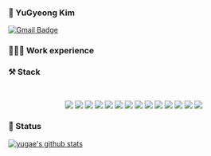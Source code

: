 ### 👋 YuGyeong Kim
[![Gmail Badge](https://img.shields.io/badge/Gmail-d14836?style=flat-square&logo=Gmail&logoColor=white&link=mailto:kyk4350@gmail.com)](mailto:kyk4350@gmail.com)
<!-- [![Notion Badge](https://img.shields.io/badge/-Notion-1877f2?style=flat-square&logo=notion&logoColor=white&link=https://accidental-cap-f96.notion.site/Kim-Yugyeong-d1ef62af2c93418ab630b38e32b7b71f)](https://accidental-cap-f96.notion.site/Kim-Yugyeong-d1ef62af2c93418ab630b38e32b7b71f) -->

### 👩🏻‍💻 Work experience
<!-- - (2021.03-현재) PopsLine
- (2020.05-2020.11) 구디아카데미 빅데이터 플랫폼 개발자 양성과정 -->


### ⚒️ Stack
</br>
<p align="center">
  <img src="https://img.shields.io/badge/JAVA-007396?style=for-the-badge&logo=java&logoColor=white">
  <img src="https://img.shields.io/badge/Spring-6DB33F?style=for-the-badge&logo=Spring&logoColor=white">
  <img src="https://img.shields.io/badge/JPA-F8DC75?style=for-the-badge&logo=JPA&logoColor=black">
  <img src="https://img.shields.io/badge/oracle-F80000?style=for-the-badge&logo=oracle&logoColor=white">
  <img src="https://img.shields.io/badge/mariaDB-003545?style=for-the-badge&logo=mariaDB&logoColor=white">
  <img src="https://img.shields.io/badge/javascript-F7DF1E?style=for-the-badge&logo=javascript&logoColor=black">
  <img src="https://img.shields.io/badge/typescript-F7DF1E?style=for-the-badge&logo=typescript&logoColor=black">
<!--   <img src="https://img.shields.io/badge/TypeScript-3178C6?style=for-the-badge&logo=typescript&logoColor=white"> -->
  <img src="https://img.shields.io/badge/react-61DAFB?style=for-the-badge&logo=react&logoColor=black">
<!--   <img src="https://img.shields.io/badge/Redux-764ABC?style=for-the-badge&logo=Redux&logoColor=white"> -->
  <img src="https://img.shields.io/badge/Redux Saga-999999?style=for-the-badge&logo=Redux-Saga&logoColor=white">
  <img src="https://img.shields.io/badge/GraphQL-E10098?style=for-the-badge&logo=GraphQL&logoColor=white">
  <img src="https://img.shields.io/badge/Gatsby-663399?style=for-the-badge&logo=Gatsby&logoColor=white">
  <img src="https://img.shields.io/badge/html-E34F26?style=for-the-badge&logo=html5&logoColor=white">
  <img src="https://img.shields.io/badge/css-1572B6?style=for-the-badge&logo=css3&logoColor=white">
  <img src="https://img.shields.io/badge/github-181717?style=for-the-badge&logo=github&logoColor=white">
<!--   <img src="https://img.shields.io/badge/Amazon AWS-232F3E?style=for-the-badge&logo=Amazon AWS&logoColor=white"> -->
</p>

### 🚀 Status

[![yugae's github stats](https://github-readme-stats.vercel.app/api?username=kyk4350)](https://github.com/anuraghazra/github-readme-stats)


<!--
**kyk4350/kyk4350** is a ✨ _special_ ✨ repository because its `README.md` (this file) appears on your GitHub profile.

Here are some ideas to get you started:

- 🔭 I’m currently working on ...
- 🌱 I’m currently learning ...
- 👯 I’m looking to collaborate on ...
- 🤔 I’m looking for help with ...
- 💬 Ask me about ...
- 📫 How to reach me: ...
- 😄 Pronouns: ...
- ⚡ Fun fact: ...
-->
